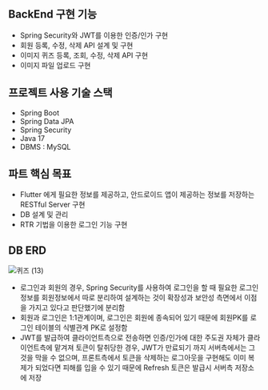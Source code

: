 ## BackEnd 구현 기능
- Spring Security와 JWT를 이용한 인증/인가 구현
- 회원 등록, 수정, 삭제 API 설계 및 구현
- 이미지 퀴즈 등록, 조회, 수정, 삭제 API 구현
- 이미지 파일 업로드 구현

## 프로젝트 사용 기술 스택
- Spring Boot
- Spring Data JPA
- Spring Security
- Java 17
- DBMS : MySQL

## 파트 핵심 목표
- Flutter 에게 필요한 정보를 제공하고, 안드로이드 앱이 제공하는 정보를 저장하는 RESTful Server 구현
- DB 설계 및 관리
- RTR 기법을 이용한 로그인 기능 구현

## DB ERD
![퀴즈 (13)](https://github.com/user-attachments/assets/7bb8f33b-37cd-48d4-8323-e3f9b6dea58d)

- 로그인과 회원의 경우, Spring Security를 사용하여 로그인을 할 때 필요한 로그인 정보를
회원정보에서 따로 분리하여 설계하는 것이 확장성과 보안성 측면에서 이점을 가지고 있다고
판단했기에 분리함
- 회원과 로그인은 1:1관계이며, 로그인은 회원에 종속되어 있기 때문에 회원PK를 로그인 테이블의 식별관계 PK로 설정함
-  JWT를 발급하여 클라이언트측으로 전송하면 인증/인가에 대한 주도권 자체가 클라이언트측에 맡겨져 토큰이 탈취당한 경우, JWT가 만료되기 까지 서버측에서는 그것을 막을 수 없으며, 프론트측에서 토큰을 삭제하는 로그아웃을 구현해도 이미 복제가 되었다면 피해를 입을 수 있기 때문에 Refresh 토큰은 발급시 서버측 저장소에 저장 







